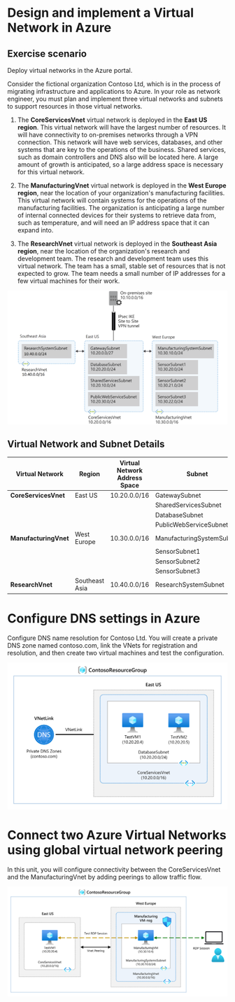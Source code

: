 # Design and implement a Virtual Network in Azure

## Exercise scenario

Deploy virtual networks in the Azure portal.

Consider the fictional organization Contoso Ltd, which is in the process of migrating infrastructure and applications to Azure. In your role as network engineer, you must plan and implement three virtual networks and subnets to support resources in those virtual networks.

1. The **CoreServicesVnet** virtual network is deployed in the **East US region**. This virtual network will have the largest number of resources. It will have connectivity to on-premises networks through a VPN connection. This network will have web services, databases, and other systems that are key to the operations of the business. Shared services, such as domain controllers and DNS also will be located here. A large amount of growth is anticipated, so a large address space is necessary for this virtual network.

2. The **ManufacturingVnet** virtual network is deployed in the **West Europe region**, near the location of your organization's manufacturing facilities. This virtual network will contain systems for the operations of the manufacturing facilities. The organization is anticipating a large number of internal connected devices for their systems to retrieve data from, such as temperature, and will need an IP address space that it can expand into.

3. The **ResearchVnet** virtual network is deployed in the **Southeast Asia region**, near the location of the organization's research and development team. The research and development team uses this virtual network. The team has a small, stable set of resources that is not expected to grow. The team needs a small number of IP addresses for a few virtual machines for their work.

![Architecture Diagram](./architecture-diagram.png)

## Virtual Network and Subnet Details

| **Virtual Network**   | **Region**     | **Virtual Network Address Space** | **Subnet**                | **Subnet Address Space** |
| --------------------- | -------------- | --------------------------------- | ------------------------- | ------------------------ |
| **CoreServicesVnet**  | East US        | 10.20.0.0/16                      | GatewaySubnet             | 10.20.0.0/27             |
|                       |                |                                   | SharedServicesSubnet      | 10.20.10.0/24            |
|                       |                |                                   | DatabaseSubnet            | 10.20.20.0/24            |
|                       |                |                                   | PublicWebServiceSubnet    | 10.20.30.0/24            |
| **ManufacturingVnet** | West Europe    | 10.30.0.0/16                      | ManufacturingSystemSubnet | 10.30.10.0/24            |
|                       |                |                                   | SensorSubnet1             | 10.30.20.0/24            |
|                       |                |                                   | SensorSubnet2             | 10.30.21.0/24            |
|                       |                |                                   | SensorSubnet3             | 10.30.22.0/24            |
| **ResearchVnet**      | Southeast Asia | 10.40.0.0/16                      | ResearchSystemSubnet      | 10.40.0.0/24             |

# Configure DNS settings in Azure

Configure DNS name resolution for Contoso Ltd. You will create a private DNS zone named contoso.com, link the VNets for registration and resolution, and then create two virtual machines and test the configuration.

![DNS Diagram](./dns-diagram.png)

# Connect two Azure Virtual Networks using global virtual network peering

In this unit, you will configure connectivity between the CoreServicesVnet and the ManufacturingVnet by adding peerings to allow traffic flow.

![Network Pering Diagram](./network-peering-diagram.png)
